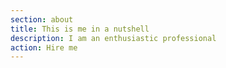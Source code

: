 ```yaml
---
section: about
title: This is me in a nutshell 
description: I am an enthusiastic professional
action: Hire me
---
```

